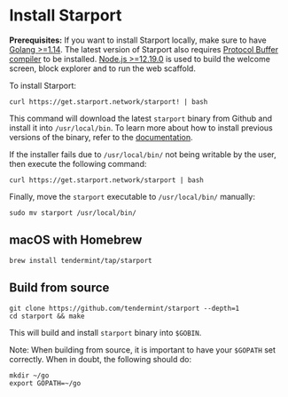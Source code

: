 # Install Starport 

**Prerequisites:** If you want to install Starport locally, make sure to have [Golang >=1.14](https://golang.org/). The latest version of Starport also requires [Protocol Buffer compiler](https://grpc.io/docs/protoc-installation/) to be installed. [Node.js >=12.19.0](https://nodejs.org/) is used to build the welcome screen, block explorer and to run the web scaffold.

To install Starport:

```
curl https://get.starport.network/starport! | bash
```

This command will download the latest `starport` binary from Github and install it into `/usr/local/bin`. To learn more about how to install previous versions of the binary, refer to the [documentation](https://github.com/allinbits/starport-installer).

If the installer fails due to `/usr/local/bin/` not being writable by the user, then execute the following command:

```
curl https://get.starport.network/starport | bash
```

Finally, move the `starport` executable to `/usr/local/bin/` manually:

```
sudo mv starport /usr/local/bin/
```

## macOS with Homebrew

```
brew install tendermint/tap/starport
```

## Build from source

```
git clone https://github.com/tendermint/starport --depth=1
cd starport && make
```

This will build and install `starport` binary into `$GOBIN`.

Note: When building from source, it is important to have your `$GOPATH` set correctly.  When in doubt, the following should do:

```
mkdir ~/go
export GOPATH=~/go
```
